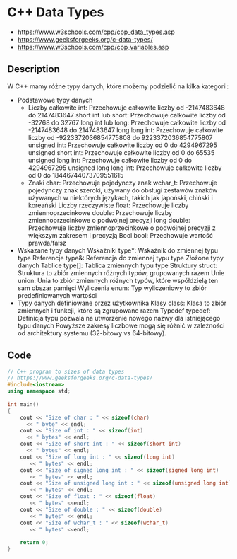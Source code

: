 # C++ Data Types

- https://www.w3schools.com/cpp/cpp_data_types.asp
- https://www.geeksforgeeks.org/c-data-types/
- https://www.w3schools.com/cpp/cpp_variables.asp

## Description
W C++ mamy różne typy danych, które możemy podzielić na kilka kategorii:

- Podstawowe typy danych
    - Liczby całkowite
int: Przechowuje całkowite liczby od -2147483648 do 2147483647
short int lub short: Przechowuje całkowite liczby od -32768 do 32767
long int lub long: Przechowuje całkowite liczby od -2147483648 do 2147483647
long long int: Przechowuje całkowite liczby od -9223372036854775808 do 9223372036854775807
unsigned int: Przechowuje całkowite liczby od 0 do 4294967295
unsigned short int: Przechowuje całkowite liczby od 0 do 65535
unsigned long int: Przechowuje całkowite liczby od 0 do 4294967295
unsigned long long int: Przechowuje całkowite liczby od 0 do 18446744073709551615
    - Znaki
char: Przechowuje pojedynczy znak
wchar_t: Przechowuje pojedynczy znak szeroki, używany do obsługi zestawów znaków używanych w niektórych językach, takich jak japoński, chiński i koreański
Liczby rzeczywiste
float: Przechowuje liczby zmiennoprzecinkowe
double: Przechowuje liczby zmiennoprzecinkowe o podwójnej precyzji
long double: Przechowuje liczby zmiennoprzecinkowe o podwójnej precyzji z większym zakresem i precyzją
Bool
bool: Przechowuje wartość prawda/fałsz
- Wskazane typy danych
Wskaźniki
type*: Wskaźnik do zmiennej typu type
Referencje
type&: Referencja do zmiennej typu type
Złożone typy danych
Tablice
type[]: Tablica zmiennych typu type
Struktury
struct: Struktura to zbiór zmiennych różnych typów, grupowanych razem
Unie
union: Unia to zbiór zmiennych różnych typów, które współdzielą ten sam obszar pamięci
Wyliczenia
enum: Typ wyliczeniowy to zbiór predefiniowanych wartości
- Typy danych definiowane przez użytkownika
Klasy
class: Klasa to zbiór zmiennych i funkcji, które są zgrupowane razem
Typedef
typedef: Definicja typu pozwala na utworzenie nowego nazwy dla istniejącego typu danych
Powyższe zakresy liczbowe mogą się różnić w zależności od architektury systemu (32-bitowy vs 64-bitowy).

## Code

```cpp
// C++ program to sizes of data types
// https://www.geeksforgeeks.org/c-data-types/
#include<iostream>
using namespace std;
 
int main()
{
    cout << "Size of char : " << sizeof(char)
      << " byte" << endl;
    cout << "Size of int : " << sizeof(int)
      << " bytes" << endl;
    cout << "Size of short int : " << sizeof(short int)
      << " bytes" << endl;
    cout << "Size of long int : " << sizeof(long int)
       << " bytes" << endl;
    cout << "Size of signed long int : " << sizeof(signed long int)
       << " bytes" << endl;
    cout << "Size of unsigned long int : " << sizeof(unsigned long int)
       << " bytes" << endl;
    cout << "Size of float : " << sizeof(float)
       << " bytes" <<endl;
    cout << "Size of double : " << sizeof(double)
       << " bytes" << endl;
    cout << "Size of wchar_t : " << sizeof(wchar_t)
       << " bytes" <<endl;
     
    return 0;
}
```

